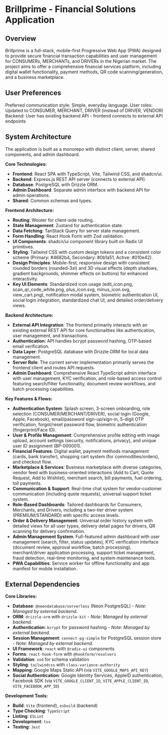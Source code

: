 # Brillprime - Financial Solutions Application

## Overview
Brillprime is a full-stack, mobile-first Progressive Web App (PWA) designed to provide secure financial transaction capabilities and user management for CONSUMERs, MERCHANTs, and DRIVERs in the Nigerian market. The project aims to offer a comprehensive financial services platform, including digital wallet functionality, payment methods, QR code scanning/generation, and a business marketplace.

## User Preferences
Preferred communication style: Simple, everyday language.
User roles: Updated to CONSUMER, MERCHANT, DRIVER (instead of DRIVER, VENDOR)
Backend: User has existing backend API - frontend connects to external API endpoints

## System Architecture
The application is built as a monorepo with distinct client, server, shared components, and admin dashboard.

**Core Technologies:**
- **Frontend**: React SPA with TypeScript, Vite, Tailwind CSS, and shadcn/ui.
- **Backend**: Express.js REST API server (connects to external API).
- **Database**: PostgreSQL with Drizzle ORM.
- **Admin Dashboard**: Separate admin interface with backend API for admin operations.
- **Shared**: Common schemas and types.

**Frontend Architecture:**
- **Routing**: Wouter for client-side routing.
- **State Management**: Zustand for authentication state.
- **Data Fetching**: TanStack Query for server state management.
- **Form Handling**: React Hook Form with Zod validation.
- **UI Components**: shadcn/ui component library built on Radix UI primitives.
- **Styling**: Tailwind CSS with custom design tokens and a consistent color scheme (Primary: #4682b4, Secondary: #0b1a51, Active: #010e42).
- **Design Principles**: Mobile-first, responsive design with consistent rounded borders (rounded-3xl) and 3D visual effects (depth shadows, gradient backgrounds, shimmer effects on buttons) for enhanced interactivity.
- **Key UI Elements**: Standardized icon usage (edit_icon.png, scan_qr_code_white.png, plus_icon.svg, minus_icon.svg, view_cart.png), notification modal system, biometric authentication UI, social login integration, standardized chat UI, and detailed order/delivery views.

**Backend Architecture:**
- **External API Integration**: The frontend primarily interacts with an existing external REST API for core functionalities like authentication, user management, and transactions.
- **Authentication**: API handles bcrypt password hashing, OTP-based email verification.
- **Data Layer**: PostgreSQL database with Drizzle ORM for local data management.
- **Server Role**: The current server implementation primarily serves the frontend client and routes API requests.
- **Admin Dashboard**: Comprehensive React TypeScript admin interface with user management, KYC verification, and role-based access control featuring search/filter functionality, document review workflows, and batch processing capabilities.

**Key Features & Flows:**
- **Authentication System**: Splash screen, 3-screen onboarding, role selection (CONSUMER/MERCHANT/DRIVER), social login (Google, Apple, Facebook), email/password sign-up/sign-in, 5-digit OTP verification, forgot/reset password flow, biometric authentication (fingerprint/Face ID).
- **User & Profile Management**: Comprehensive profile editing with image upload, account settings (security, notifications, privacy), and unique user ID assignment (BP-000001).
- **Financial Features**: Digital wallet, payment methods management (cards, bank transfer), shopping cart system (for commodities/orders), and checkout flow.
- **Marketplace & Services**: Business marketplace with diverse categories, vendor feed with business-oriented interactions (Add to Cart, Quote Request, Add to Wishlist), merchant search, bill payments, fuel ordering, toll payments.
- **Communication & Support**: Real-time chat system for vendor-customer communication (including quote requests), universal support ticket system.
- **Role-Based Dashboards**: Tailored dashboards for Consumers, Merchants, and Drivers, including a two-tier driver system (PREMIUM/STANDARD) with specific access levels.
- **Order & Delivery Management**: Universal order history system with detailed views for all user types, delivery detail pages for drivers, QR scanning for delivery confirmation.
- **Admin Management System**: Full-featured admin dashboard with user management (search, filter, status updates), KYC verification interface (document review, approval workflow, batch processing), merchant/driver application processing, support ticket management, fraud detection, real-time monitoring, and system maintenance tools.
- **PWA Capabilities**: Service worker for offline functionality and app manifest for mobile installation.

## External Dependencies

**Core Libraries:**
- **Database**: `@neondatabase/serverless` (Neon PostgreSQL) - *Note: Managed by external backend.*
- **ORM**: `drizzle-orm` with `drizzle-kit` - *Note: Managed by external backend.*
- **Authentication**: `bcrypt` for password hashing - *Note: Managed by external backend.*
- **Session Management**: `connect-pg-simple` for PostgreSQL session store - *Note: Managed by external backend.*
- **UI Framework**: `react` with `@radix-ui` components
- **Forms**: `react-hook-form` with `@hookform/resolvers`
- **Validation**: `zod` for schema validation
- **Styling**: `tailwindcss` with `class-variance-authority`
- **Mapping**: Google Maps Static API (via `VITE_GOOGLE_MAPS_API_KEY`)
- **Social Authentication**: Google Identity Services, AppleID authentication, Facebook SDK (via `VITE_GOOGLE_CLIENT_ID`, `VITE_APPLE_CLIENT_ID`, `VITE_FACEBOOK_APP_ID`)

**Development Tools:**
- **Build**: `Vite` (frontend), `esbuild` (backend)
- **Type Checking**: `TypeScript`
- **Linting**: `ESLint`
- **Development**: `tsx`
- **Testing**: `Jest`